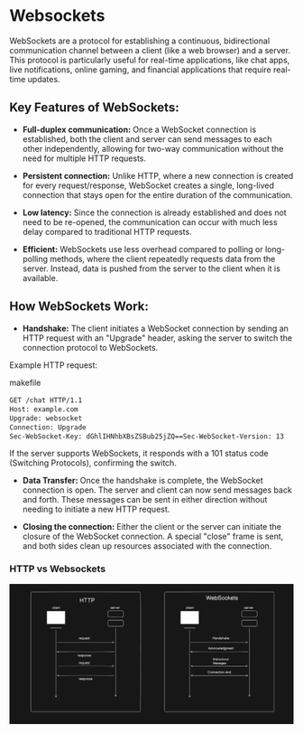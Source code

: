 # Websockets

WebSockets are a protocol for establishing a continuous, bidirectional communication channel between a client (like a web browser) and a server. This protocol is particularly useful for real-time applications, like chat apps, live notifications, online gaming, and financial applications that require real-time updates.

## Key Features of WebSockets:

- **Full-duplex communication:** Once a WebSocket connection is established, both the client and server can send messages to each other independently, allowing for two-way communication without the need for multiple HTTP requests.

- **Persistent connection:** Unlike HTTP, where a new connection is created for every request/response, WebSocket creates a single, long-lived connection that stays open for the entire duration of the communication.

- **Low latency:** Since the connection is already established and does not need to be re-opened, the communication can occur with much less delay compared to traditional HTTP requests.

- **Efficient:** WebSockets use less overhead compared to polling or long-polling methods, where the client repeatedly requests data from the server. Instead, data is pushed from the server to the client when it is available.

## How WebSockets Work:

- **Handshake:** The client initiates a WebSocket connection by sending an HTTP request with an "Upgrade" header, asking the server to switch the connection protocol to WebSockets.

Example HTTP request:

makefile

```
GET /chat HTTP/1.1
Host: example.com
Upgrade: websocket
Connection: Upgrade
Sec-WebSocket-Key: dGhlIHNhbXBsZSBub25jZQ==Sec-WebSocket-Version: 13
```

If the server supports WebSockets, it responds with a 101 status code (Switching Protocols), confirming the switch.

- **Data Transfer:** Once the handshake is complete, the WebSocket connection is open. The server and client can now send messages back and forth. These messages can be sent in either direction without needing to initiate a new HTTP request.

- **Closing the connection:** Either the client or the server can initiate the closure of the WebSocket connection. A special "close" frame is sent, and both sides clean up resources associated with the connection.

### HTTP vs Websockets

![My Image](./Sockets.png)


